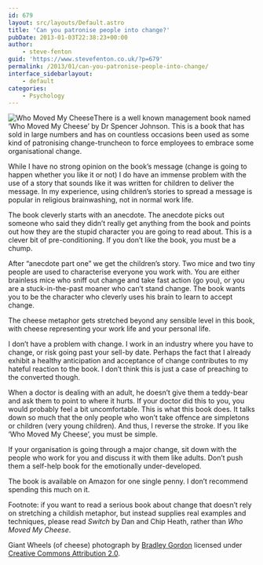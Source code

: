 ```yaml
---
id: 679
layout: src/layouts/Default.astro
title: 'Can you patronise people into change?'
pubDate: 2013-01-03T22:38:23+00:00
author:
    - steve-fenton
guid: 'https://www.stevefenton.co.uk/?p=679'
permalink: /2013/01/can-you-patronise-people-into-change/
interface_sidebarlayout:
    - default
categories:
    - Psychology
---
```


![Who Moved My Cheese](https://www.stevefenton.co.uk/wp-content/uploads/2013/01/who-moved-my-cheese-300x200.jpg)There is a well known management book named ‘Who Moved My Cheese’ by Dr Spencer Johnson. This is a book that has sold in large numbers and has on countless occasions been used as some kind of patronising change-truncheon to force employees to embrace some organisational change.

While I have no strong opinion on the book’s message (change is going to happen whether you like it or not) I do have an immense problem with the use of a story that sounds like it was written for children to deliver the message. In my experience, using children’s stories to spread a message is popular in religious brainwashing, not in normal work life.

The book cleverly starts with an anecdote. The anecdote picks out someone who said they didn’t really get anything from the book and points out how they are the stupid character you are going to read about. This is a clever bit of pre-conditioning. If you don’t like the book, you must be a chump.

After “anecdote part one” we get the children’s story. Two mice and two tiny people are used to characterise everyone you work with. You are either brainless mice who sniff out change and take fast action (go you), or you are a stuck-in-the-past moaner who can’t stand change. The book wants you to be the character who cleverly uses his brain to learn to accept change.

The cheese metaphor gets stretched beyond any sensible level in this book, with cheese representing your work life and your personal life.

I don’t have a problem with change. I work in an industry where you have to change, or risk going past your sell-by date. Perhaps the fact that I already exhibit a healthy anticipation and acceptance of change contributes to my hateful reaction to the book. I don’t think this is just a case of preaching to the converted though.

When a doctor is dealing with an adult, he doesn’t give them a teddy-bear and ask them to point to where it hurts. If your doctor did this to you, you would probably feel a bit uncomfortable. This is what this book does. It talks down so much that the only people who won’t take offence are simpletons or children (very young children). And thus, I reverse the stroke. If you like ‘Who Moved My Cheese’, you must be simple.

If your organisation is going through a major change, sit down with the people who work for you and discuss it with them like adults. Don’t push them a self-help book for the emotionally under-developed.

The book is available on Amazon for one single penny. I don’t recommend spending this much on it.

Footnote: if you want to read a serious book about change that doesn’t rely on stretching a childish metaphor, but instead supplies real examples and techniques, please read *Switch* by Dan and Chip Heath, rather than *Who Moved My Cheese*.

Giant Wheels (of cheese) photograph by [Bradley Gordon](https://www.flickr.com/photos/icanchangethisright/7483598476) licensed under [Creative Commons Attribution 2.0](https://creativecommons.org/licenses/by/2.0/).